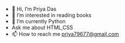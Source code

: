 - 👋 Hi, I’m Priya Das
- 👀 I’m interested in reading books
- 🌱 I’m currently Python
-   Ask me about HTML,CSS
- 📫 How to reach me priya79677@gmail.com

<!---
priiyadas/priiyadas is a ✨ special ✨ repository because its `README.md` (this file) appears on your GitHub profile.
You can click the Preview link to take a look at your changes.
--->
